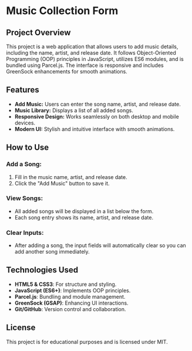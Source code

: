 # Music Collection Form

## Project Overview
This project is a web application that allows users to add music details, including the name, artist, and release date. It follows Object-Oriented Programming (OOP) principles in JavaScript, utilizes ES6 modules, and is bundled using Parcel.js. The interface is responsive and includes GreenSock enhancements for smooth animations.

## Features
- **Add Music:** Users can enter the song name, artist, and release date.
- **Music Library:** Displays a list of all added songs.
- **Responsive Design:** Works seamlessly on both desktop and mobile devices.
- **Modern UI:** Stylish and intuitive interface with smooth animations.

## How to Use
### Add a Song:
1. Fill in the music name, artist, and release date.
2. Click the "Add Music" button to save it.

### View Songs:
- All added songs will be displayed in a list below the form.
- Each song entry shows its name, artist, and release date.

### Clear Inputs:
- After adding a song, the input fields will automatically clear so you can add another song immediately.

## Technologies Used
- **HTML5 & CSS3**: For structure and styling.
- **JavaScript (ES6+)**: Implements OOP principles.
- **Parcel.js**: Bundling and module management.
- **GreenSock (GSAP)**: Enhancing UI interactions.
- **Git/GitHub**: Version control and collaboration.

## License
This project is for educational purposes and is licensed under MIT.


